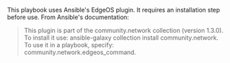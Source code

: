 This playbook uses Ansible's EdgeOS plugin. It requires an installation step before use. From Ansible's documentation:

> This plugin is part of the community.network collection (version 1.3.0). To install it use: ansible-galaxy collection install community.network. To use it in a playbook, specify: community.network.edgeos_command.
